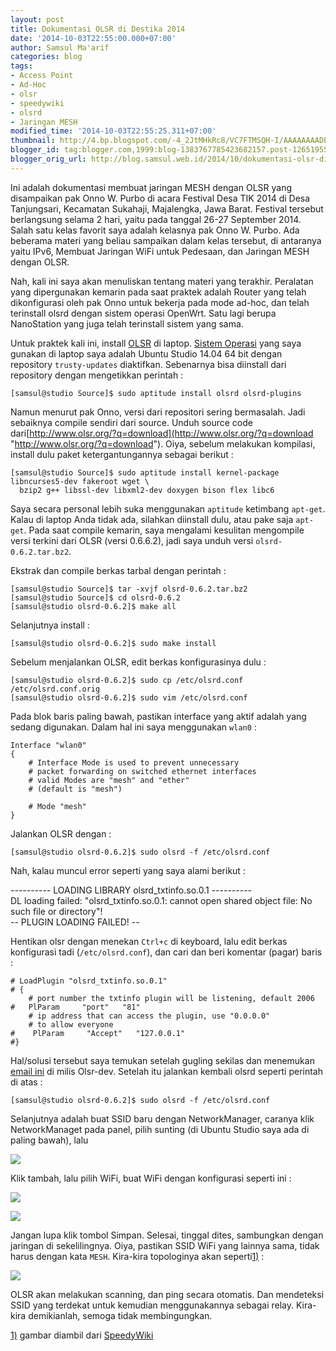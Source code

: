```yaml
---
layout: post
title: Dokumentasi OLSR di Destika 2014
date: '2014-10-03T22:55:00.000+07:00'
author: Samsul Ma'arif
categories: blog
tags:
- Access Point
- Ad-Hoc
- olsr
- speedywiki
- olsrd
- Jaringan MESH
modified_time: '2014-10-03T22:55:25.311+07:00'
thumbnail: http://4.bp.blogspot.com/-4_2JtMHkRc8/VC7FTMSQH-I/AAAAAAAADEU/BrYtV1Lj9AI/s72-c/jaringan-mesh-0.png
blogger_id: tag:blogger.com,1999:blog-1383767785423682157.post-1265195559003238271
blogger_orig_url: http://blog.samsul.web.id/2014/10/dokumentasi-olsr-di-destika-2014.html
---
```




Ini adalah dokumentasi membuat jaringan MESH dengan OLSR yang disampaikan pak Onno W. Purbo di acara Festival Desa TIK 2014 di Desa Tanjungsari, Kecamatan Sukahaji, Majalengka, Jawa Barat. Festival tersebut berlangsung selama 2 hari, yaitu pada tanggal 26-27 September 2014\. Salah satu kelas favorit saya adalah kelasnya pak Onno W. Purbo. Ada beberama materi yang beliau sampaikan dalam kelas tersebut, di antaranya yaitu IPv6, Membuat Jaringan WiFi untuk Pedesaan, dan Jaringan MESH dengan OLSR.

Nah, kali ini saya akan menuliskan tentang materi yang terakhir. Peralatan yang dipergunakan kemarin pada saat praktek adalah Router yang telah dikonfigurasi oleh pak Onno untuk bekerja pada mode ad-hoc, dan telah terinstall olsrd dengan sistem operasi OpenWrt. Satu lagi berupa NanoStation yang juga telah terinstall sistem yang sama.

Untuk praktek kali ini, install [OLSR](http://opensource.telkomspeedy.com/wiki/index.php/OLSR "http://opensource.telkomspeedy.com/wiki/index.php/OLSR") di laptop. [Sistem Operasi](http://en.wikipedia.org/wiki/Sistem%20Operasi "http://en.wikipedia.org/wiki/Sistem Operasi") yang saya gunakan di laptop saya adalah Ubuntu Studio 14.04 64 bit dengan repository `trusty-updates` diaktifkan. Sebenarnya bisa diinstall dari repository dengan mengetikkan perintah :

```
[samsul@studio Source]$ sudo aptitude install olsrd olsrd-plugins
```

Namun menurut pak Onno, versi dari repositori sering bermasalah. Jadi sebaiknya compile sendiri dari source. Unduh source code dari[http://www.olsr.org/?q=download](http://www.olsr.org/?q=download "http://www.olsr.org/?q=download"). Oiya, sebelum melakukan kompilasi, install dulu paket ketergantungannya sebagai berikut :

```
[samsul@studio Source]$ sudo aptitude install kernel-package libncurses5-dev fakeroot wget \  
  bzip2 g++ libssl-dev libxml2-dev doxygen bison flex libc6
```

Saya secara personal lebih suka menggunakan `aptitude` ketimbang `apt-get`. Kalau di laptop Anda tidak ada, silahkan diinstall dulu, atau pake saja `apt-get`. Pada saat compile kemarin, saya mengalami kesulitan mengompile versi terkini dari OLSR (versi 0.6.6.2), jadi saya unduh versi `olsrd-0.6.2.tar.bz2`.

Ekstrak dan compile berkas tarbal dengan perintah :

```
[samsul@studio Source]$ tar -xvjf olsrd-0.6.2.tar.bz2  
[samsul@studio Source]$ cd olsrd-0.6.2  
[samsul@studio olsrd-0.6.2]$ make all
```

Selanjutnya install :

```
[samsul@studio olsrd-0.6.2]$ sudo make install
```

Sebelum menjalankan OLSR, edit berkas konfigurasinya dulu :

```
[samsul@studio olsrd-0.6.2]$ sudo cp /etc/olsrd.conf /etc/olsrd.conf.orig  
[samsul@studio olsrd-0.6.2]$ sudo vim /etc/olsrd.conf
```

Pada blok baris paling bawah, pastikan interface yang aktif adalah yang sedang digunakan. Dalam hal ini saya menggunakan `wlan0` :

```
Interface "wlan0"  
{  
    # Interface Mode is used to prevent unnecessary  
    # packet forwarding on switched ethernet interfaces  
    # valid Modes are "mesh" and "ether"  
    # (default is "mesh")  

    # Mode "mesh"  
}
```

Jalankan OLSR dengan :

```
[samsul@studio olsrd-0.6.2]$ sudo olsrd -f /etc/olsrd.conf
```

Nah, kalau muncul error seperti yang saya alami berikut :

---------- LOADING LIBRARY olsrd_txtinfo.so.0.1 ----------  
DL loading failed: "olsrd_txtinfo.so.0.1: cannot open shared object file: No such file or directory"!  
-- PLUGIN LOADING FAILED! --

Hentikan olsr dengan menekan `Ctrl+c` di keyboard, lalu edit berkas konfigurasi tadi (`/etc/olsrd.conf`), dan cari dan beri komentar (pagar) baris :

```
# LoadPlugin "olsrd_txtinfo.so.0.1"  
# {  
    # port number the txtinfo plugin will be listening, default 2006  
#   PlParam     "port"   "81"  
    # ip address that can access the plugin, use "0.0.0.0"  
    # to allow everyone  
#    PlParam     "Accept"   "127.0.0.1"  
#}
```

Hal/solusi tersebut saya temukan setelah gugling sekilas dan menemukan [email ini](https://lists.olsr.org/pipermail/olsr-dev/2011-March/004401.html "https://lists.olsr.org/pipermail/olsr-dev/2011-March/004401.html") di milis Olsr-dev. Setelah itu jalankan kembali olsrd seperti perintah di atas :

```
[samsul@studio olsrd-0.6.2]$ sudo olsrd -f /etc/olsrd.conf
```

Selanjutnya adalah buat SSID baru dengan NetworkManager, caranya klik NetworkManaget pada panel, pilih sunting (di Ubuntu Studio saya ada di paling bawah), lalu  

[![](http://4.bp.blogspot.com/-4_2JtMHkRc8/VC7FTMSQH-I/AAAAAAAADEU/BrYtV1Lj9AI/s1600/jaringan-mesh-0.png)](http://4.bp.blogspot.com/-4_2JtMHkRc8/VC7FTMSQH-I/AAAAAAAADEU/BrYtV1Lj9AI/s1600/jaringan-mesh-0.png)

Klik tambah, lalu pilih WiFi, buat WiFi dengan konfigurasi seperti ini :

[![](http://3.bp.blogspot.com/-2axFpqlO0Hc/VC7FUdK42II/AAAAAAAADEc/NoquHubLFHU/s1600/jaringan-mesh-1.png)](http://3.bp.blogspot.com/-2axFpqlO0Hc/VC7FUdK42II/AAAAAAAADEc/NoquHubLFHU/s1600/jaringan-mesh-1.png)

[![](http://1.bp.blogspot.com/-TOg4mTvBKmA/VC7FSylY15I/AAAAAAAADEQ/HdWHO0N0gRQ/s1600/jaringan-mesh-2.png)](http://1.bp.blogspot.com/-TOg4mTvBKmA/VC7FSylY15I/AAAAAAAADEQ/HdWHO0N0gRQ/s1600/jaringan-mesh-2.png)

Jangan lupa klik tombol Simpan. Selesai, tinggal dites, sambungkan dengan jaringan di sekelilingnya. Oiya, pastikan SSID WiFi yang lainnya sama, tidak harus dengan kata `MESH`. Kira-kira topologinya akan seperti[1)](http://wiki.samsul.web.id/linux/Dokumentasi.OLSR.di.Destika.2014#fn__1) :  

[![](http://2.bp.blogspot.com/-i-YAf1O1weE/VC7FVT59VSI/AAAAAAAADEo/yytK8MdVyF0/s1600/jaringan-mesh-3.jpg)](http://2.bp.blogspot.com/-i-YAf1O1weE/VC7FVT59VSI/AAAAAAAADEo/yytK8MdVyF0/s1600/jaringan-mesh-3.jpg)


OLSR akan melakukan scanning, dan ping secara otomatis. Dan mendeteksi SSID yang terdekat untuk kemudian menggunakannya sebagai relay. Kira-kira demikianlah, semoga tidak membingungkan.

[1)](http://wiki.samsul.web.id/linux/Dokumentasi.OLSR.di.Destika.2014#fnt__1) gambar diambil dari [SpeedyWiki](http://opensource.telkomspeedy.com/wiki/index.php/SpeedyWiki "http://opensource.telkomspeedy.com/wiki/index.php/SpeedyWiki")
